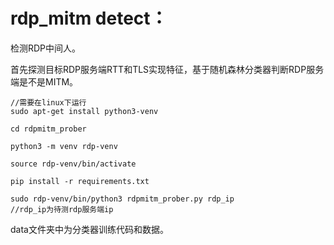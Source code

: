# rdp_mitm detect：

检测RDP中间人。

首先探测目标RDP服务端RTT和TLS实现特征，基于随机森林分类器判断RDP服务端是不是MITM。

```shell
//需要在linux下运行
sudo apt-get install python3-venv

cd rdpmitm_prober

python3 -m venv rdp-venv

source rdp-venv/bin/activate

pip install -r requirements.txt

sudo rdp-venv/bin/python3 rdpmitm_prober.py rdp_ip
//rdp_ip为待测rdp服务端ip
```

data文件夹中为分类器训练代码和数据。
